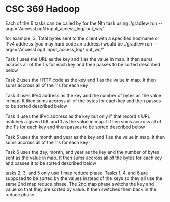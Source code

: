 # CSC 369 Hadoop

Each of the 6 tasks can be called by for the Nth task using ./gradlew run --args="AccessLogN input_access_log/ out_wc/"

for example, 3. Total bytes sent to the client with a specified hostname or IPv4 address (you may hard code an address)
would be ./gradlew run --args="AccessLog3 input_access_log/ out_wc/"

Task 1 uses the URL as the key and 1 as the value in map. It then sums accross all of the 1's for each key and then passes to
be sorted described below

Task 2 uses the HTTP code as the key and 1 as the value in map. It then sums accross all of the 1's for each key

Task 3 uses IPv4 address as the key and the number of bytes as the value in map. It then sums accross all of the bytes for 
each key and then passes to be sorted described below

Task 4 uses the IPv4 address as the key but only if that record's URL matches a given URL and 1 as the value in map. It then
sums accross all of the 1's for each key and then passes to be sorted described below

Task 5 uses the month and year as the key and 1 as the value in map. It then sums accross all of the 1's for each key

Task 6 uses the day, month, and year as the key and the number of bytes sent as the value in map. It then sums accross all of
the bytes for each key and passes it to be sorted described below

tasks 2, 3, and 5 only use 1 map reduce phase. Tasks 1, 4, and 6 are supposed to be sorted by the values instead of the keys
so they all use the same 2nd map reduce phase. The 2nd map phase switchs the key and value so that they are sorted by value. It
then switches them back in the reduce phase
